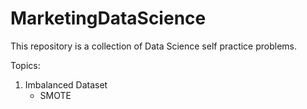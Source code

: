 # MarketingDataScience
This repository is a collection of Data Science self practice problems.


Topics: 

1. Imbalanced Dataset
    - SMOTE 
